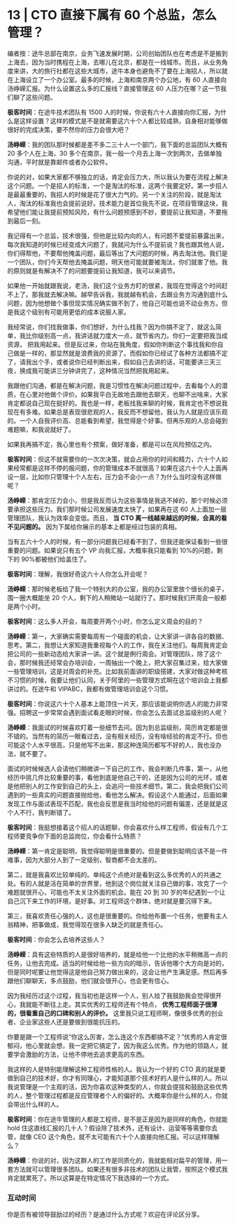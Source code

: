 # 13 | CTO 直接下属有 60 个总监，怎么管理？
编者按：途牛总部在南京，业务飞速发展时期，公司创始团队也在考虑是不是搬到上海去，因为当时携程在上海，去哪儿在北京，都是在一线城市。而且，从业务角度来讲，大的旅行社都在这些大城市，途牛本身也避免不了要在上海招人，所以就在上海设立了一个办公室。最多的时候，上海和南京两个办公地，有 60 人直接向汤峥嵘汇报。为什么设置这么多的汇报线？直接管理这 60 人压力在哪？这一节我们聊了这些问题。

**极客时间**：在途牛技术团队有 1500 人的时候，你说有六十人直接向你汇报，为什么是这样设置？这样的模式是不是就需要这六十个人都比较成熟，自身相对能够做很好的完成决策，要不然你的压力会很大吧？

**汤峥嵘**：我的团队那时候都是差不多二三十人一个部门，我下面的总监团队大概有 20 多个人在上海，30 多个在南京，我一般一个月去上海一次到两次，去做单独沟通，平时就是靠邮件或者办公软件。

你说的对，如果大家都不够独立的话，肯定会压力大，所以我认为要在流程上解决这个问题。一个是招人的标准，一个是淘汰的标准，这两个我要定好。第一步招人是最最重要的，我招人的时候是花了很大力气的。另一个关注的阶段，就是淘汰人，淘汰的标准我也会提前说好。技术能力是首位我先不说，在项目管理这块，我希望他们能让我提前预知风险，有什么问题预感到不妙，要提前让我知道，不要拖到最后一刻。

我记得有一个总监，技术很强，但他是比较内向的人，有问题不爱提前暴露出来，每次我知道的时候已经变成大问题了，我就问为什么不提前说？我也跟其他人说，你们得帮他，不要帮他掩盖问题，最后等出了大问题的时候，再去淘汰他。我们是一个团队，你们今天帮他去掩盖问题，明天他可能就要被淘汰，你们就害了他。我的原则就是有解决不了的问题要提前让我知道，我可以来调节。

如果他一开始就跟我说，老汤，我们这个业务方盯的很紧，我现在觉得这个时间赶不上了。那我就去解决嘛。越早告诉我，我就越有机会，去跟业务方沟通到底什么问题，因为他想做个事但现实情况确实做不到了，他自己可能也说不动业务方。但是我这个级别有可能用更低的成本说服人家。

我经常说，你们找我做事，你们想好，为什么找我？因为你搞不定了，就这么简单，我比你级别高一点，我讲话就力度大一点，就节省内力。你们一定要把我当成资源， 把我用起来。但是反过来，你站在我角度，假如你判断这个事找我和你自己做是一样的，那显然就是浪费我的资源了。而假如你已经试了各种方法都搞不定了，请我出个手，或者说你已经判断出来，假如自己去讲的话，可能要讲三天三夜，换成我可能讲三分钟讲完了，这种情况当然把我用起来。

我跟他们沟通，都是在解决问题，我是习惯性在解决问题过程中，去看每个人的潜质，在心里对他做个评价。如果我平白无故地去跟他去聊天，也聊不出啥来，大家肯定都说自己现在挺好的。我也是一样，老板找我来聊的时候，我肯定也不想说我现在有多难。如果总是表现很悲观的人，我反而不想留他，我认为人就是应该乐观的。一个人自我评价高、总能看到希望，我觉得是个好事。但再乐观的人总会碰到难题嘛，和我说就好了。

如果我再搞不定，我心里也有个预案，做好准备，都是可以在风险预估之内。

**极客时间**：但这不就需要你的一次次决策，就会占用你的时间和精力，六十个人如果经常都是这样不停的报问题，你的管理成本不就很高？如果在这六十个人上面再设一层，比如你只管理十个人左右，压力会不会小一点？为什么当时没有这样做呢？

**汤峥嵘**：那肯定压力会小，但是我反而认为这些事情是我逃不掉的，那个时候必须要承担这些压力。我们那时候公司发展速度太快了，如果再在这 60 人上面加一层管理团队，我认为效率会变低。而且， **当 CTO 离一线越来越远的时候，会真的看不见问题的。** 因为下属给你展示的基本上都是经过包装的真相。

当有五六十个人的时候，有一部分问题我已经看不到了，但我还能保证看到一些很重要的问题。如果说只有五个 VP 向我汇报，大概率我只能看到 10%的问题，剩下的 90%都被他们给盖住了。

**极客时间**：理解，我很好奇这六十人你怎么开会呢？

**汤峥嵘**：那时候老板给了我一个特别大的办公室，我的办公室里放个很长的桌子，围一圈大概能坐 20 个人，剩下的人稍微站一站就行了。那时候我们开周会一般都是两个小时。

**极客时间**：这么多人开会，每周要开两个小时，你怎么定义周会的目的？

**汤峥嵘**：第一，大家确实需要每周有一个碰面的机会，让大家讲一讲各自的数据、思考。第二，我想让大家知道我重视每个人的工作，我在关注他们。每周我肯定会把公司的一些新动态给大家讲一讲。这个就是例行周会。对管理团队，除了这个会，那时候我还经常会办培训会，一周抽出一个晚上，把大家召集过来，给大家做一些管理培训，这是对周会的补充。比如我前面讲的职级搭建，大家对做这种考核不习惯的时候，我要让他们认同，关于阿里的一些管理方式啊在这个培训会上我都讲过的。在途牛和 VIPABC，我都有做管理培训会这个习惯。

**极客时间**：你说这六十个人基本上能顶住一片天，那应该能说明你选人的能力非常强。招聘这一步常常会遇到面试看走眼的时候，你会怎么去面试总监级别的人呢？

**汤峥嵘**：我面试的时候喜欢盯着一些细节去问。因为到总监级别，简历肯定都是很不错的。当然有的简历一眼看过去，没有相关经历，没有啥经验的肯定不行。但也可能这个人水平很高，只是他写不出来，那这种连简历都写不好的人，我也没办法，就不要了。

面试的时候候选人会请他们稍微讲一下自己的工作，我会判断几件事，第一，从他经历中挑几件比较重要的事，看他到底是他自己干的，还是因为公司的光环，或者是他把别人的工作安到自己的头上，会追问一些技术细节。第二，我会把我们公司遇到的一些真实的问题直接抛给他，看他怎么解决。假设这个人能通过，后面如果发现工作与面试表现不匹配，我也会反思是我当时给他的问题有偏差，还是就是这个人不行，我判断错了。

**极客时间**：我挺想接着这个招人的话题聊，你会喜欢什么样工程师，假设有几个工程师要竞争你下面的总监岗位，你会看什么特质？

**汤峥嵘**：第一肯定是聪明，我觉得聪明是很重要的。但是要做到聪明应该不是一件难事，因为大部分人到了一定级别，智商都不会太差的。

第二，就是我喜欢比较单纯的。单纯这个点绝对是看到这么多优秀的人的共通之处。有的人就是活在简单的世界里，他到这个岗位就关注自己做的事，攻克了一个难题就很开心，可能也不太关注外面的机会。能在 20 到 30 岁的年纪遇到一个让自己沉下来工作的环境，是好事。对工程师这个群体，绝对就是要沉得下来。

第三，我喜欢责任心强的人，这也是很重要的。你给他布置一个任务，他要有主人翁精神，把事做成，我觉得现在很多人缺乏的就是责任心。

**极客时间**：你会怎么去培养这些人？

**汤峥嵘**：具有这些特质的人是很好培养的，就是给他一个比他的水平稍微高一点的任务，让他去完成。适当的时候给他一些方向的暗示，告诉他哪个大方向是对的，但是同时呢要让他觉得这是他自己努力做出来的，这会让他产生满足感。然后再多跟他们聊聊天，多点鼓励，他们就会很开心，也会更有信心。

因为我经历过这个过程，我当初也是这样一个人，别人给了我鼓励我会觉得很开心，我就能不断往上走。其实优秀的工程师还有个特点， **优秀工程师面子很薄的，很看重自己的口碑和别人的评价。** 这里我只说工程师啊，像很多优秀的创业者、企业家这些人还是要做到很能抗压的。

你要是跟一个工程师说“你这么厉害，怎么连这个东西都搞不定？”优秀的人肯定很郁闷，他心里就会想，我一定把它搞定了，因为我这么优秀。作为他的领路人，就要学会激励的方法，让他不停地去追求更高的东西。

我这样的人是特别能理解这种工程师性格的人。我认为一个好的 CTO 真的就是要做到自己的技术好，你才有同理心，才能知道那个技术好的人是什么样的人。所以我说管理是一个主观的活，因为你喜欢这种类型的人，你就会提拔和鼓励这些优秀的人，整个管理过程都是反应管理者个人的偏好的。大概率你是什么样的人，你就会带出什么样的人。

**极客时间**：你在途牛管理的人都是工程师，是不是正是因为是同样的角色，你就能 hold 住这直线汇报的几十人？假设除了技术外，还有设计、运营等等需要你去管，就像 CEO 这个角色，就不太可能有六十个人直接向他汇报。可以这样理解么？

**汤峥嵘**：你说的对，因为这群人的工作是同质化的，我就能相对扁平的管理，用一套方法就可以管理很多团队。如果还有很多非技术的团队让我管，按照这个模式我肯定就累死了。所以这算是在特定情况下我选择的一个方式。

### 互动时间

你是否有被领导鼓励过的经历？是通过什么方式呢？欢迎在评论区分享。